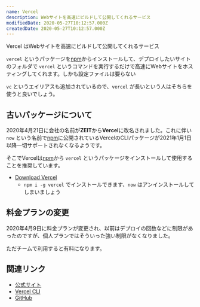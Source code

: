 ```yaml
---
name: Vercel
description: Webサイトを高速にビルドして公開してくれるサービス
modifiedDate: 2020-05-27T10:12:57.000Z
createdDate: 2020-05-27T10:12:57.000Z
---
```


Vercel はWebサイトを高速にビルドして公開してくれるサービス

`vercel` というパッケージを[npm](/tags/npm)からインストールして、デプロイしたいサイトのフォルダで `vercel` というコマンドを実行するだけで高速にWebサイトをホスティングしてくれます。しかも設定ファイルは要らない

`vc` というエイリアスも追加されているので、`vercel` が長いという人はそちらを使うと良いでしょう。

## 古いパッケージについて

2020年4月21日に会社の名前が**ZEIT**から**Vercel**に改名されました。これに伴い `now` という名前で[npm](/tags/npm)に公開されているVercelのCLIパッケージが2021年1月1日以降一切サポートされなくなるようです。

そこでVercelは[npm](/tags/npm)から `vercel` というパッケージをインストールして使用することを推奨しています。

- [Download Vercel](https://vercel.com/download)
  - `npm i -g vercel` でインストールできます、`now` はアンインストールしてしまいましょう

## 料金プランの変更

2020年4月9日に料金プランが変更され、以前はデプロイの回数などに制限があったのですが、個人プランではそういった強い制限がなくなりました。

ただチームで利用すると有料になります。

## 関連リンク

- [公式サイト](https://vercel.com)
- [Vercel CLI](https://vercel.com/download)
- [GitHub](https://github.com/zeit)
